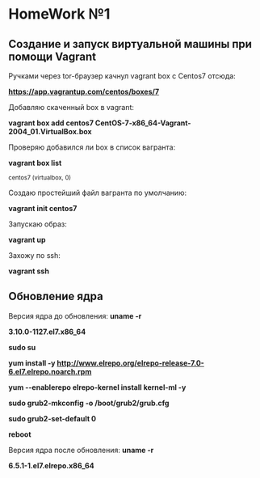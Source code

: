 # HomeWork №1

## Создание и запуск виртуальной машины при помощи Vagrant

Ручками через tor-браузер качнул vagrant box с Centos7 отсюда:

**https://app.vagrantup.com/centos/boxes/7**

Добавляю скаченный box в vagrant:

**vagrant box add centos7 CentOS-7-x86_64-Vagrant-2004_01.VirtualBox.box**

Проверяю добавился ли box в список вагранта:

**vagrant box list**

<sub>centos7 (virtualbox, 0)</sub>

Создаю простейший файл вагранта по умолчанию:

**vagrant init centos7**

Запускаю образ:

**vagrant up**

Захожу по ssh:

**vagrant ssh**
 
 
 
 
 
## Обновление ядра

Версия ядра до обновления:
**uname -r**

**3.10.0-1127.el7.x86_64**

**sudo su**

**yum install -y http://www.elrepo.org/elrepo-release-7.0-6.el7.elrepo.noarch.rpm**

**yum --enablerepo elrepo-kernel install kernel-ml -y**

**sudo grub2-mkconfig -o /boot/grub2/grub.cfg**

**sudo grub2-set-default 0**

**reboot**

Версия ядра после обновления:
**uname -r**

**6.5.1-1.el7.elrepo.x86_64**






